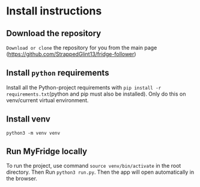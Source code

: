 # Install instructions

## Download the repository
`Download or clone` the repository for you from the main page (https://github.com/StrappedGlint13/fridge-follower)

## Install `python` requirements
Install all the Python-project requirements with `pip install -r requirements.txt`(python and pip must also be installed). Only do this on venv/current virtual environment.

## Install venv
`python3 -m venv venv`

## Run MyFridge locally
To run the project, use command `source venv/bin/activate` in the root directory. Then Run `python3 run.py`. Then the app will open automatically in the browser. 
